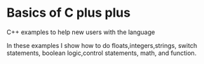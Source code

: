 # Basics of C plus plus
C++ examples to help new users with the language

In these examples I show how to do floats,integers,strings, switch statements, boolean logic,control statements, math, and function.
